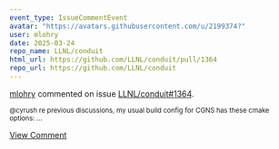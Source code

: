 ```yaml
---
event_type: IssueCommentEvent
avatar: "https://avatars.githubusercontent.com/u/2199374?"
user: mlohry
date: 2025-03-24
repo_name: LLNL/conduit
html_url: https://github.com/LLNL/conduit/pull/1364
repo_url: https://github.com/LLNL/conduit
---
```


<a href='https://github.com/mlohry' target='_blank'>mlohry</a> commented on issue <a href='https://github.com/LLNL/conduit/pull/1364' target='_blank'>LLNL/conduit#1364</a>.

<small>@cyrush re previous discussions, my usual build config for CGNS has these cmake options:...</small>

<a href='https://github.com/LLNL/conduit/pull/1364' target='_blank'>View Comment</a>